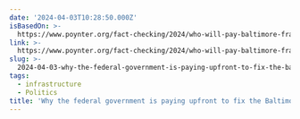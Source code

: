 ```yaml
---
date: '2024-04-03T10:28:50.000Z'
isBasedOn: >-
  https://www.poynter.org/fact-checking/2024/who-will-pay-baltimore-francis-scott-key-bridge/
link: >-
  https://www.poynter.org/fact-checking/2024/who-will-pay-baltimore-francis-scott-key-bridge/
slug: >-
  2024-04-03-why-the-federal-government-is-paying-upfront-to-fix-the-baltimore-bridge
tags:
  - infrastructure
  - Politics
title: 'Why the federal government is paying upfront to fix the Baltimore bridge - '
---
```


